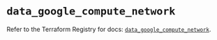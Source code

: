 # `data_google_compute_network`

Refer to the Terraform Registry for docs: [`data_google_compute_network`](https://registry.terraform.io/providers/hashicorp/google-beta/5.24.0/docs/data-sources/google_compute_network).

